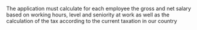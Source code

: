 The application must calculate for each employee the gross and net salary based on working hours, level and seniority at work as well as the calculation of the tax according to the current taxation in our country
